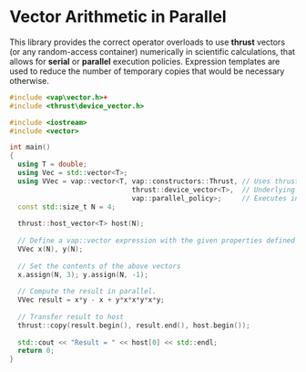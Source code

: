 Vector Arithmetic in Parallel
==================================

This library provides the correct operator overloads to use **thrust** vectors (or any random-access container) numerically in scientific 
calculations, that allows for **serial** or **parallel** execution policies. Expression templates are used to reduce the number of temporary copies that would be necessary otherwise. 

```c++
#include <vap\vector.h>+
#include <thrust\device_vector.h>

#include <iostream>
#include <vector>

int main()
{
  using T = double;
  using Vec = std::vector<T>;
  using VVec = vap::vector<T, vap::constructors::Thrust, // Uses thrust::copy as the ctor
                              thrust::device_vector<T>,  // Underlying container is a thrus::device_vector
                              vap::parallel_policy>;     // Executes in parallel
  const std::size_t N = 4;
  
  thrust::host_vector<T> host(N);
  
  // Define a vap::vector expression with the given properties defined in VVec.
  VVec x(N), y(N);
  
  // Set the contents of the above vectors
  x.assign(N, 3); y.assign(N, -1);
  
  // Compute the result in parallel.
  VVec result = x*y - x + y*x*x*y*x*y;
  
  // Transfer result to host
  thrust::copy(result.begin(), result.end(), host.begin());
  
  std::cout << "Result = " << host[0] << std::endl;
  return 0;
}
```
